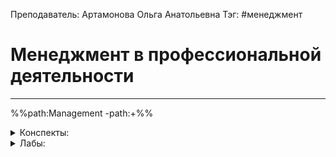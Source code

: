 Преподаватель: Артамонова Ольга Анатольевна
Тэг: #менеджмент
# Менеджмент в профессиональной деятельности
---
%%path:Management -path:+%%

<details>
    <summary>Конспекты:</summary>

| №      |        |        |        |        |        |        |        |        |         |
| ------ | ------ | ------ | ------ | ------ | ------ | ------ | ------ | ------ | ------- |
| [K1][]  | [K2][]  | [K3][]  | [K4][]  | [K5][]  | [K6][]  | 7  | 8  | 9  | 10  |

</details>

<details>
    <summary>Лабы:</summary>

| №   |     |     |     |     |     |     |     |     |     |
| --- | --- | --- | --- | --- | --- | --- | --- | --- | --- |
|     |     |     |     |     |     |     |     |     |     |

</details>

[K1]: menagement(1)
[K2]: menagement(2)
[K3]: menagement(3)
[K4]: menagement(4)
[K5]: menagement(5)
[K6]: menagement(6)